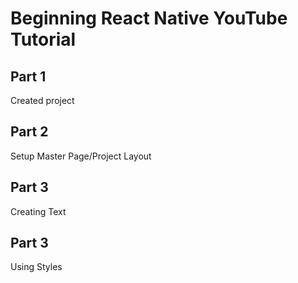 Beginning React Native YouTube Tutorial
======

## Part 1
Created project

## Part 2
Setup Master Page/Project Layout

## Part 3
Creating Text

## Part 3
Using Styles
